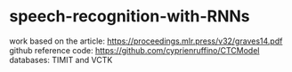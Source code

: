 # speech-recognition-with-RNNs
 work based on the article: https://proceedings.mlr.press/v32/graves14.pdf  
 github reference code: https://github.com/cyprienruffino/CTCModel  
 databases: TIMIT and VCTK
